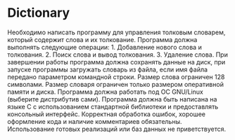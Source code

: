 # Dictionary
Необходимо написать программу для управления толковым словарем, который содержит слова и их толкование.  Программа должна выполнять следующие операции:  1. Добавление нового слова и толкования.  2. Поиск слова и вывод толкования.  3. Удаление слова.  При завершении работы программа должна сохранять данные на диск, при запуске программы загружать словарь из файла, если имя файла передано параметром командной строки.  Размер слова ограничен 128 символами. Размер словаря ограничен только размером оперативной памяти и диска.  Программа должна работать под ОС GNU/Linux (выберите дистрибутив сами). Программа должна быть написана на языке C с использованием стандартной библиотеки и предоставлять консольный интерфейс.  Корректная обработка ошибок, хорошее оформление кода и наличие комментариев обязательны.  Использование готовых реализаций или баз данных не приветствуется.
